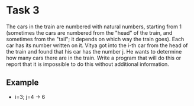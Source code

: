 # Task 3

The cars in the train are numbered with natural numbers, starting from 1 (sometimes
the cars are numbered from the "head" of the train, and sometimes from the "tail";
it depends on which way the train goes). Each car has its number written on it.
Vitya got into the i-th car from the head of the train and found that his car has
the number j. He wants to determine how many cars there are in the train. Write
a program that will do this or report that it is impossible to do this without additional
information.

## Example

- i=3; j=4 -> 6
